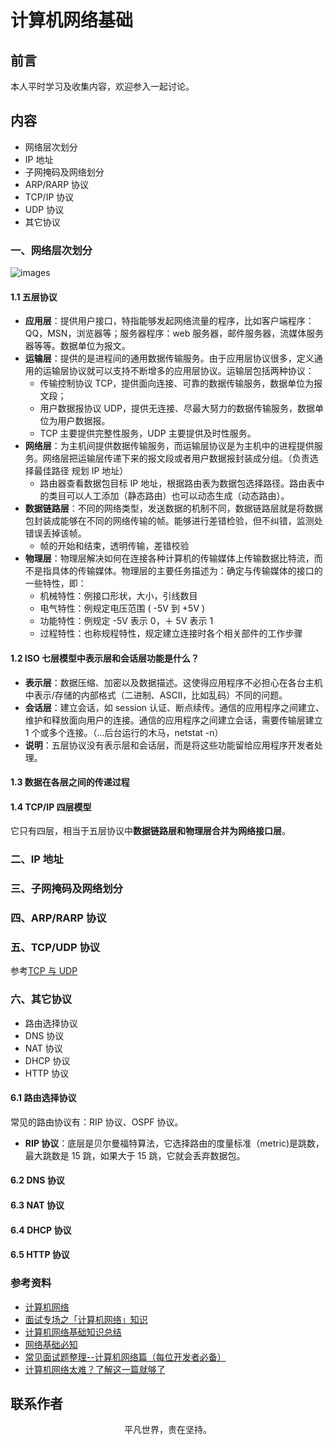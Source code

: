 # 计算机网络基础

## 前言

本人平时学习及收集内容，欢迎参入一起讨论。

## 内容

- 网络层次划分
- IP 地址
- 子网掩码及网络划分
- ARP/RARP 协议
- TCP/IP 协议
- UDP 协议
- 其它协议

### 一、网络层次划分

![images](net.png)

#### 1.1 五层协议

- **应用层**：提供用户接口，特指能够发起网络流量的程序，比如客户端程序：QQ，MSN，浏览器等；服务器程序：web 服务器，邮件服务器，流媒体服务器等等。数据单位为报文。
- **运输层**：提供的是进程间的通用数据传输服务。由于应用层协议很多，定义通用的运输层协议就可以支持不断增多的应用层协议。运输层包括两种协议：
  - 传输控制协议 TCP，提供面向连接、可靠的数据传输服务，数据单位为报文段；
  - 用户数据报协议 UDP，提供无连接、尽最大努力的数据传输服务，数据单位为用户数据报。
  - TCP 主要提供完整性服务，UDP 主要提供及时性服务。
- **网络层**：为主机间提供数据传输服务，而运输层协议是为主机中的进程提供服务。网络层把运输层传递下来的报文段或者用户数据报封装成分组。（负责选择最佳路径 规划 IP 地址）
  - 路由器查看数据包目标 IP 地址，根据路由表为数据包选择路径。路由表中的类目可以人工添加（静态路由）也可以动态生成（动态路由）。
- **数据链路层**：不同的网络类型，发送数据的机制不同，数据链路层就是将数据包封装成能够在不同的网络传输的帧。能够进行差错检验，但不纠错，监测处错误丢掉该帧。
  - 帧的开始和结束，透明传输，差错校验
- **物理层**：物理层解决如何在连接各种计算机的传输媒体上传输数据比特流，而不是指具体的传输媒体。物理层的主要任务描述为：确定与传输媒体的接口的一些特性，即：
  - 机械特性：例接口形状，大小，引线数目
  - 电气特性：例规定电压范围 ( -5V 到 +5V )
  - 功能特性：例规定 -5V 表示 0，＋ 5V 表示 1
  - 过程特性：也称规程特性，规定建立连接时各个相关部件的工作步骤

#### 1.2 ISO 七层模型中表示层和会话层功能是什么？

- **表示层**：数据压缩、加密以及数据描述。这使得应用程序不必担心在各台主机中表示/存储的内部格式（二进制、ASCII，比如乱码）不同的问题。
- **会话层**：建立会话，如 session 认证、断点续传。通信的应用程序之间建立、维护和释放面向用户的连接。通信的应用程序之间建立会话，需要传输层建立 1 个或多个连接。（...后台运行的木马，netstat -n）
- **说明**：五层协议没有表示层和会话层，而是将这些功能留给应用程序开发者处理。

#### 1.3 数据在各层之间的传递过程

#### 1.4 TCP/IP 四层模型

它只有四层，相当于五层协议中**数据链路层和物理层合并为网络接口层**。

### 二、IP 地址

### 三、子网掩码及网络划分

### 四、ARP/RARP 协议

### 五、TCP/UDP 协议

参考[TCP 与 UDP](https://km.xiaowuzi.info/cs/tcp.html)

### 六、其它协议

- 路由选择协议
- DNS 协议
- NAT 协议
- DHCP 协议
- HTTP 协议

#### 6.1 路由选择协议

常见的路由协议有：RIP 协议、OSPF 协议。

- **RIP 协议**：底层是贝尔曼福特算法，它选择路由的度量标准（metric)是跳数，最大跳数是 15 跳，如果大于 15 跳，它就会丢弃数据包。

#### 6.2 DNS 协议

#### 6.3 NAT 协议

#### 6.4 DHCP 协议

#### 6.5 HTTP 协议

### 参考资料

- [计算机网络](https://github.com/frank-lam/fullstack-tutorial/blob/master/notes/%E8%AE%A1%E7%AE%97%E6%9C%BA%E7%BD%91%E7%BB%9C.md)
- [面试专场之「计算机网络」知识](https://mp.weixin.qq.com/s/4UCkjMpFSy_mvvHdjUVPCw)
- [计算机网络基础知识总结](https://www.cnblogs.com/maybe2030/p/4781555.html)
- [网络基础必知](https://www.cnblogs.com/renfanzi/p/5783937.html)
- [常见面试题整理--计算机网络篇（每位开发者必备）](https://zhuanlan.zhihu.com/p/24001696)
- [计算机网络太难？了解这一篇就够了](https://zhuanlan.zhihu.com/p/84316213)

## 联系作者

<div align="center">
    <p>
        平凡世界，贵在坚持。
    </p>
    <img :src="$withBase('/about/contact.png')" />
</div>
